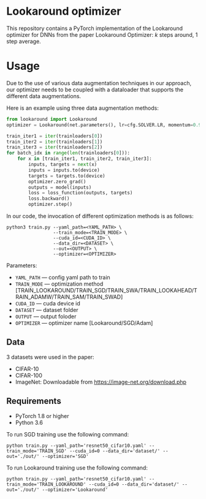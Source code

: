 # Lookaround optimizer

This repository contains a PyTorch implementation of the Lookaround optimizer for DNNs from the paper Lookaround Optimizer: 
$k$ steps around, 1 step average.

# Usage

Due to the use of various data augmentation techniques in our approach, our optimizer needs to be coupled with a dataloader that supports the different data augmentations.

Here is an example using three data augmentation methods:

```python
from lookaround import Lookaround
optimizer = Lookaround(net.parameters(), lr=cfg.SOLVER.LR, momentum=0.9, weight_decay=5e-4, head_num=3, frequence=5) # k=5

train_iter1 = iter(trainloaders[0])
train_iter2 = iter(trainloaders[1])
train_iter3 = iter(trainloaders[2])
for batch_idx in range(len(trainloaders[0])):
    for x in [train_iter1, train_iter2, train_iter3]:
        inputs, targets = next(x)
        inputs = inputs.to(device)
        targets = targets.to(device)
        optimizer.zero_grad()
        outputs = model(inputs)
        loss = loss_function(outputs, targets)
        loss.backward()
        optimizer.step()
```

In our code, the invocation of different optimization methods is as follows:

```
python3 train.py --yaml_path=<YAML_PATH> \
                 --train_mode=<TRAIN_MODE> \
                 --cuda_id=<CUDA_ID> \
                 --data_dir=<DATASET> \
                 --out=<OUTPUT> \
                 --optimizer=<OPTIMIZER> 
```

Parameters:

* ```YAML_PATH``` &mdash; config yaml path to train
* ```TRAIN_MODE``` &mdash; optimization method [TRAIN_LOOKAROUND/TRAIN_SGD/TRAIN_SWA/TRAIN_LOOKAHEAD/TRAIN_ADAMW/TRAIN_SAM/TRAIN_SWAD]
* ```CUDA_ID``` &mdash; cuda device id
* ```DATASET``` &mdash; dataset folder
* ```OUTPUT``` &mdash; output foloder
* ```OPTIMIZER``` &mdash; optimizer name [Lookaround/SGD/Adam]

## Data

3 datasets were used in the paper:

* CIFAR-10
* CIFAR-100
* ImageNet: Downloadable from https://image-net.org/download.php

## Requirements

* PyTorch 1.8 or higher
* Python 3.6
  
To run SGD training use the following command:

```
python train.py --yaml_path='resnet50_cifar10.yaml' --train_mode='TRAIN_SGD' --cuda_id=0 --data_dir='dataset/' --out='./out/' --optimizer='SGD'
```

To run Lookaround training use the following command:
```
python train.py --yaml_path='resnet50_cifar10.yaml' --train_mode='TRAIN_LOOKAROUND' --cuda_id=0 --data_dir='dataset/' --out='./out/' --optimizer='Lookaround'
```